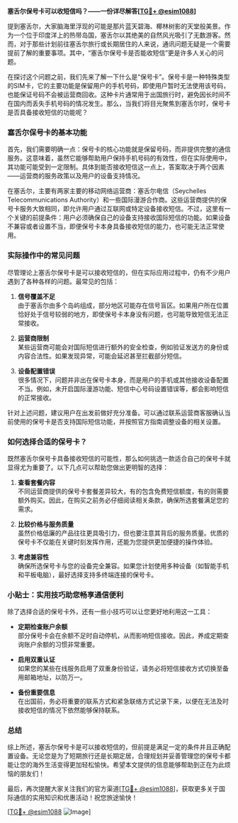 **塞舌尔保号卡可以收短信吗？——一份详尽解答[[TG💪+ @esim1088](https://t.me/s/esim1088)]**

提到塞舌尔，大家脑海里浮现的可能是那片蓝天碧海、椰林树影的天堂般美景。作为一个位于印度洋上的热带岛国，塞舌尔以其绝美的自然风光吸引了无数游客。然而，对于那些计划前往塞舌尔旅行或长期居住的人来说，通讯问题无疑是一个需要提前了解的重要事项。其中，“塞舌尔保号卡是否能收短信”更是许多人关心的问题。

在探讨这个问题之前，我们先来了解一下什么是“保号卡”。保号卡是一种特殊类型的SIM卡，它的主要功能是保留用户的手机号码，即使用户暂时无法使用该号码，也能保证号码不会被运营商回收。这种卡片通常用于出国旅行时，避免因长时间不在国内而丢失手机号码的情况发生。那么，当我们将目光聚焦到塞舌尔时，保号卡是否具备接收短信的功能呢？

### 塞舌尔保号卡的基本功能

首先，我们需要明确一点：保号卡的核心功能就是保留号码，而非提供完整的通信服务。这意味着，虽然它能够帮助用户保持手机号码的有效性，但在实际使用中，其功能可能受到一定限制。具体到能否接收短信这一点上，答案取决于两个因素——运营商的服务政策以及用户的设备支持情况。

在塞舌尔，主要有两家主要的移动网络运营商：塞舌尔电信（Seychelles Telecommunications Authority）和一些国际漫游合作商。这些运营商提供的保号卡服务大致相同，即允许用户通过互联网或特定设备接收短信。不过，这里有一个关键的前提条件：用户必须确保自己的设备支持接收国际短信的功能。如果设备不兼容或者设置不当，即便保号卡本身具备接收短信的能力，也可能无法正常使用。

### 实际操作中的常见问题

尽管理论上塞舌尔保号卡是可以接收短信的，但在实际应用过程中，仍有不少用户遇到了各种各样的问题。最常见的包括：

1. **信号覆盖不足**  
   由于塞舌尔由多个岛屿组成，部分地区可能存在信号盲区。如果用户所在位置恰好处于信号较弱的地方，即使保号卡本身没有问题，也可能导致短信无法正常接收。

2. **运营商限制**  
   某些运营商可能会对国际短信进行额外的安全检查，例如验证发送方的身份或内容合法性。如果发现异常，可能会延迟甚至拦截部分短信。

3. **设备配置错误**  
   很多情况下，问题并非出在保号卡本身，而是用户的手机或其他接收设备配置不当。例如，未开启国际漫游功能、短信中心号码设置错误等，都会影响短信的正常接收。

针对上述问题，建议用户在出发前做好充分准备。可以通过联系运营商客服确认当前使用的保号卡是否支持国际短信功能，并按照官方指南调整设备的相关设置。

### 如何选择合适的保号卡？

既然塞舌尔保号卡具备接收短信的可能性，那么如何挑选一款适合自己的保号卡就显得尤为重要了。以下几点可以帮助您做出更明智的选择：

1. **查看套餐内容**  
   不同运营商提供的保号卡套餐差异较大，有的包含免费短信额度，有的则需要额外购买。因此，在购买之前务必仔细阅读相关条款，确保所选套餐满足您的需求。

2. **比较价格与服务质量**  
   虽然价格低廉的产品往往更具吸引力，但也要注意其背后的服务质量。优质的保号卡不仅能在关键时刻发挥作用，还能为您提供更加便捷的操作体验。

3. **考虑兼容性**  
   确保所选保号卡与您的设备完全兼容。如果您计划使用多种设备（如智能手机和平板电脑），最好选择支持多终端连接的保号卡。

### 小贴士：实用技巧助您畅享通信便利

除了选择合适的保号卡外，还有一些小技巧可以让您更好地利用这一工具：

- **定期检查账户余额**  
  部分保号卡会在余额不足时自动停机，从而影响短信接收。因此，养成定期查询账户余额的习惯非常重要。

- **启用双重认证**  
  如果您的某些在线服务启用了双重身份验证，请务必将短信接收方式切换至备用邮箱地址，以防万一。

- **备份重要信息**  
  在出国前，务必将重要的联系方式和紧急联络方式记录下来，以便在无法及时接收短信的情况下依然能够保持联系。

### 总结

综上所述，塞舌尔保号卡是可以接收短信的，但前提是满足一定的条件并且正确配置设备。无论您是为了短期旅行还是长期定居，合理规划并妥善管理您的保号卡都能让您的海外生活变得更加轻松愉快。希望本文提供的信息能够帮助到正在为此烦恼的朋友们！

最后，再次提醒大家关注我们的官方渠道[[TG💪+ @esim1088](https://t.me/s/esim1088)]，获取更多关于国际通信的实用知识和优惠活动！祝您旅途愉快！

[[TG💪+ @esim1088](https://t.me/s/esim1088) ![Image](https://i.postimg.cc/4NQfJmqS/Snipaste-2025-05-13-00-14-12.png)]